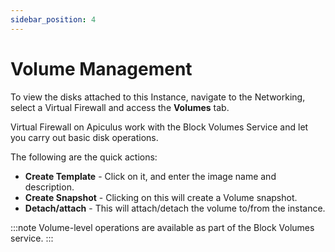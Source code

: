 ```yaml
---
sidebar_position: 4
---
```

# Volume Management

To view the disks attached to this Instance, navigate to the Networking, select a Virtual Firewall and access the **Volumes** tab.

Virtual Firewall on Apiculus work with the Block Volumes Service and let you carry out basic disk operations.

The following are the quick actions:

- **Create Template** - Click on it, and enter the image name and description.
- **Create Snapshot** - Clicking on this will create a Volume snapshot.
- **Detach/attach** - This will attach/detach the volume to/from the instance.

:::note
Volume-level operations are available as part of the Block Volumes service.
:::